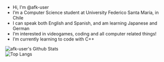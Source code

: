 - Hi, I’m @afk-user
- I’m a Computer Science student at University Federico Santa María, in Chile
- I can speak both English and Spanish, and am learning Japanese and German
- I’m interested in videogames, coding and all computer related things!
- I’m currently learning to code with C++

![afk-user's Github Stats](https://github-readme-stats.vercel.app/api?username=afk-user&show_icons=true&border_radius=20&bg_color=0d1117&text_color=c9d1d9&title_color=58a6ff&icon_color=58a6ff&hide_border=true)<br>
![Top Langs](https://github-readme-stats.vercel.app/api/top-langs/?username=afk-user&layout=compact&border_radius=20&bg_color=0d1117&text_color=c9d1d9&title_color=58a6ff&icon_color=58a6ff&hide_border=true)

<!---
afk-user/afk-user is a ✨ special ✨ repository because its `README.md` (this file) appears on your GitHub profile.
You can click the Preview link to take a look at your changes.
--->
